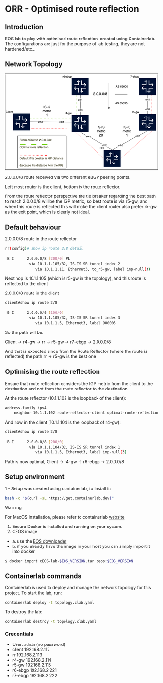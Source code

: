 # ORR - Optimised route reflection

## Introduction

EOS lab to play with optimised route reflection, created using Containerlab.
The configurations are just for the purpose of lab testing, they are not hardened/etc...

## Network Topology

![Network Topology](img/topology.clab.drawio.png)

2.0.0.0/8 route received via two different eBGP peering points.

Left most router is the client, bottom is the route reflector.

From the route reflector perspective the tie breaker regarding the best path to reach 2.0.0.0/8 will be the IGP metric, so best route is via r5-gw, and when this route is reflected this will make the client router also prefer r5-gw as the exit point, which is clearly not ideal. 

## Default behaviour
2.0.0.0/8 route in the route reflector
```bash
rr(config)# show ip route 2/8 detail

 B I      2.0.0.0/8 [200/0] PL
           via 10.1.1.105/32, IS-IS SR tunnel index 2
              via 10.1.1.11, Ethernet3, to_r5-gw, label imp-null(3)
```
Next hop is 10.1.1.105 (which is r5-gw in the topology), and this route is reflected to the client 

2.0.0.0/8 route in the client
```bash
client#show ip route 2/8

 B I      2.0.0.0/8 [200/0]
           via 10.1.1.105/32, IS-IS SR tunnel index 3
              via 10.1.1.5, Ethernet3, label 900005
```

So the path will be:

Client -> r4-gw -> rr -> r5-gw -> r7-ebgp -> 2.0.0.0/8

And that is expected since from the Route Reflector (where the route is reflected) the path rr -> r5-gw is the best one

## Optimising the route reflection
Ensure that route reflection considers the IGP metric from the client to the destination and not from the route reflector to the destination

At the route reflector (10.1.1.102 is the loopback of the client):
```bash
address-family ipv4
    neighbor 10.1.1.102 route-reflector-client optimal-route-reflection position peer-address
```
And now in the client (10.1.1.104 is the loopback of r4-gw):
```bash
client#show ip route 2/8

 B I      2.0.0.0/8 [200/0]
           via 10.1.1.104/32, IS-IS SR tunnel index 1
              via 10.1.1.5, Ethernet3, label imp-null(3)
```

Path is now optimal, Client -> r4-gw -> r6-ebgp -> 2.0.0.0/8


## Setup environment

1 - Setup was created using containerlab, to install it:

```bash
bash -c "$(curl -sL https://get.containerlab.dev)"
```

> [!WARNING]
> For MacOS installation, please refer to containerlab [website](https://containerlab.dev/install/)

1. Ensure Docker is installed and running on your system.
2. CEOS image
 * a. use the [EOS downloader](https://github.com/titom73/eos-downloader)
 * b. if you already have the image in your host you can simply import it into docker

```sh
$ docker import cEOS-lab-$EOS_VERSION.tar ceos:$EOS_VERSION
```

## Containerlab commands

Containerlab is used to deploy and manage the network topology for this project. To start the lab, run:
```sh
containerlab deploy -t topology.clab.yaml
```

To destroy the lab:

```sh
containerlab destroy -t topology.clab.yaml
```

### Credentials
- User: `admin` (no password)
- client	192.168.2.112
- rr	192.168.2.113
- r4-gw	192.168.2.114
- r5-gw	192.168.2.115
- r6-ebgp	192.168.2.221
- r7-ebgp	192.168.2.222
